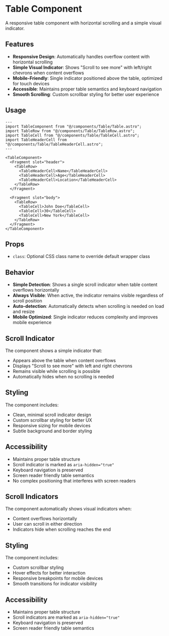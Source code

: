 # Table Component

A responsive table component with horizontal scrolling and a simple visual indicator.

## Features

- **Responsive Design**: Automatically handles overflow content with horizontal scrolling
- **Simple Visual Indicator**: Shows "Scroll to see more" with left/right chevrons when content overflows
- **Mobile-Friendly**: Single indicator positioned above the table, optimized for touch devices
- **Accessible**: Maintains proper table semantics and keyboard navigation
- **Smooth Scrolling**: Custom scrollbar styling for better user experience

## Usage

```astro
---
import TableComponent from "@/components/Table/Table.astro";
import TableRow from "@/components/Table/TableRow.astro";
import TableCell from "@/components/Table/TableCell.astro";
import TableHeaderCell from "@/components/Table/TableHeaderCell.astro";
---

<TableComponent>
  <Fragment slot="header">
    <TableRow>
      <TableHeaderCell>Name</TableHeaderCell>
      <TableHeaderCell>Age</TableHeaderCell>
      <TableHeaderCell>Location</TableHeaderCell>
    </TableRow>
  </Fragment>

  <Fragment slot="body">
    <TableRow>
      <TableCell>John Doe</TableCell>
      <TableCell>30</TableCell>
      <TableCell>New York</TableCell>
    </TableRow>
  </Fragment>
</TableComponent>
```

## Props

- `class`: Optional CSS class name to override default wrapper class

## Behavior

- **Simple Detection**: Shows a single scroll indicator when table content overflows horizontally
- **Always Visible**: When active, the indicator remains visible regardless of scroll position
- **Auto-detection**: Automatically detects when scrolling is needed on load and resize
- **Mobile Optimized**: Single indicator reduces complexity and improves mobile experience

## Scroll Indicator

The component shows a simple indicator that:

- Appears above the table when content overflows
- Displays "Scroll to see more" with left and right chevrons
- Remains visible while scrolling is possible
- Automatically hides when no scrolling is needed

## Styling

The component includes:

- Clean, minimal scroll indicator design
- Custom scrollbar styling for better UX
- Responsive sizing for mobile devices
- Subtle background and border styling

## Accessibility

- Maintains proper table structure
- Scroll indicator is marked as `aria-hidden="true"`
- Keyboard navigation is preserved
- Screen reader friendly table semantics
- No complex positioning that interferes with screen readers

## Scroll Indicators

The component automatically shows visual indicators when:

- Content overflows horizontally
- User can scroll in either direction
- Indicators hide when scrolling reaches the end

## Styling

The component includes:

- Custom scrollbar styling
- Hover effects for better interaction
- Responsive breakpoints for mobile devices
- Smooth transitions for indicator visibility

## Accessibility

- Maintains proper table structure
- Scroll indicators are marked as `aria-hidden="true"`
- Keyboard navigation is preserved
- Screen reader friendly table semantics
